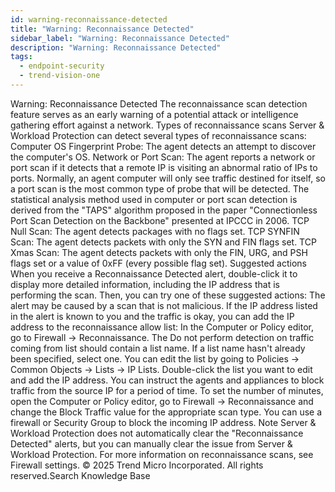```yaml
---
id: warning-reconnaissance-detected
title: "Warning: Reconnaissance Detected"
sidebar_label: "Warning: Reconnaissance Detected"
description: "Warning: Reconnaissance Detected"
tags:
  - endpoint-security
  - trend-vision-one
---
```


 Warning: Reconnaissance Detected The reconnaissance scan detection feature serves as an early warning of a potential attack or intelligence gathering effort against a network. Types of reconnaissance scans Server & Workload Protection can detect several types of reconnaissance scans: Computer OS Fingerprint Probe: The agent detects an attempt to discover the computer's OS. Network or Port Scan: The agent reports a network or port scan if it detects that a remote IP is visiting an abnormal ratio of IPs to ports. Normally, an agent computer will only see traffic destined for itself, so a port scan is the most common type of probe that will be detected. The statistical analysis method used in computer or port scan detection is derived from the "TAPS" algorithm proposed in the paper "Connectionless Port Scan Detection on the Backbone" presented at IPCCC in 2006. TCP Null Scan: The agent detects packages with no flags set. TCP SYNFIN Scan: The agent detects packets with only the SYN and FIN flags set. TCP Xmas Scan: The agent detects packets with only the FIN, URG, and PSH flags set or a value of 0xFF (every possible flag set). Suggested actions When you receive a Reconnaissance Detected alert, double-click it to display more detailed information, including the IP address that is performing the scan. Then, you can try one of these suggested actions: The alert may be caused by a scan that is not malicious. If the IP address listed in the alert is known to you and the traffic is okay, you can add the IP address to the reconnaissance allow list: In the Computer or Policy editor, go to Firewall → Reconnaissance. The Do not perform detection on traffic coming from list should contain a list name. If a list name hasn't already been specified, select one. You can edit the list by going to Policies → Common Objects → Lists → IP Lists. Double-click the list you want to edit and add the IP address. You can instruct the agents and appliances to block traffic from the source IP for a period of time. To set the number of minutes, open the Computer or Policy editor, go to Firewall → Reconnaissance and change the Block Traffic value for the appropriate scan type. You can use a firewall or Security Group to block the incoming IP address. Note Server & Workload Protection does not automatically clear the "Reconnaissance Detected" alerts, but you can manually clear the issue from Server & Workload Protection. For more information on reconnaissance scans, see Firewall settings. © 2025 Trend Micro Incorporated. All rights reserved.Search Knowledge Base